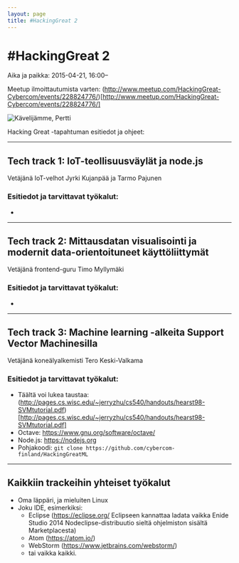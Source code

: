 ```yaml
---
layout: page
title: #HackingGreat 2
---
```


# \#HackingGreat 2
Aika ja paikka: 2015-04-21, 16:00–

Meetup ilmoittautumista varten: (http://www.meetup.com/HackingGreat-Cybercom/events/228824776/)[http://www.meetup.com/HackingGreat-Cybercom/events/228824776/]

![Kävelijämme, Pertti](https://pbs.twimg.com/media/CQKs2NtUAAA7XrZ.jpg:large "Kävelijämme, Pertti")

Hacking Great -tapahtuman esitiedot ja ohjeet:

---

## Tech track 1: IoT-teollisuusväylät ja node.js
Vetäjänä IoT-velhot Jyrki Kujanpää ja Tarmo Pajunen

### Esitiedot ja tarvittavat työkalut:
* 

---

## Tech track 2: Mittausdatan visualisointi ja modernit data-orientoituneet käyttöliittymät
Vetäjänä frontend-guru Timo Myllymäki

### Esitiedot ja tarvittavat työkalut:
* 

---

## Tech track 3: Machine learning -alkeita Support Vector Machinesilla
Vetäjänä koneälyalkemisti Tero Keski-Valkama

### Esitiedot ja tarvittavat työkalut:
* Täältä voi lukea taustaa: (http://pages.cs.wisc.edu/~jerryzhu/cs540/handouts/hearst98-SVMtutorial.pdf)[http://pages.cs.wisc.edu/~jerryzhu/cs540/handouts/hearst98-SVMtutorial.pdf]
* Octave: https://www.gnu.org/software/octave/
* Node.js: https://nodejs.org
* Pohjakoodi: `git clone https://github.com/cybercom-finland/HackingGreatML`

---

## Kaikkiin trackeihin yhteiset työkalut
* Oma läppäri, ja mieluiten Linux
* Joku IDE, esimerkiksi:
  * Eclipse (https://eclipse.org/ Eclipseen kannattaa ladata vaikka Enide Studio 2014 Nodeclipse-distribuutio sieltä ohjelmiston sisältä Marketplacesta)
  * Atom (https://atom.io/)
  * WebStorm (https://www.jetbrains.com/webstorm/)
  * tai vaikka kaikki.
